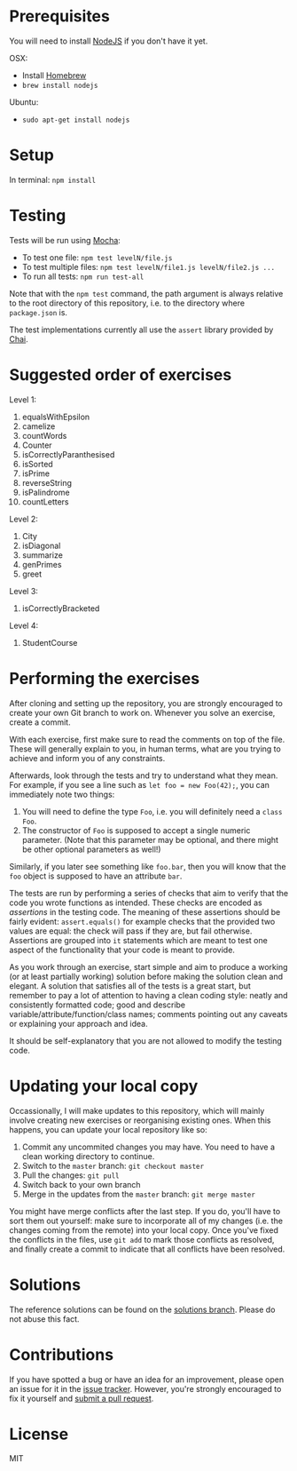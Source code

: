Prerequisites
=======================

You will need to install [NodeJS](https://nodejs.org) if you don't have it yet.

OSX:
 - Install [Homebrew](https://brew.sh)
 - `brew install nodejs`

Ubuntu:
 - `sudo apt-get install nodejs`

Setup
========================

In terminal: `npm install`

Testing
======================

Tests will be run using [Mocha](https://mochajs.org/):
 - To test one file: `npm test levelN/file.js`
 - To test multiple files: `npm test levelN/file1.js levelN/file2.js ...`
 - To run all tests: `npm run test-all`

Note that with the `npm test` command, the path argument is always relative to the root directory of this repository, i.e. to the directory where `package.json` is.

The test implementations currently all use the `assert` library provided by [Chai](http://chaijs.com/).

Suggested order of exercises
=====================================

Level 1:
1. equalsWithEpsilon
2. camelize
3. countWords
4. Counter
5. isCorrectlyParanthesised
6. isSorted
7. isPrime
8. reverseString
9. isPalindrome
10. countLetters

Level 2:
1. City
2. isDiagonal
3. summarize
4. genPrimes
5. greet

Level 3:
1. isCorrectlyBracketed

Level 4:
1. StudentCourse

Performing the exercises
=============================

After cloning and setting up the repository, you are strongly encouraged to create your own Git branch to work on. Whenever you solve an exercise, create a commit.

With each exercise, first make sure to read the comments on top of the file. These will generally explain to you, in human terms, what are you trying to achieve and inform you of any constraints.

Afterwards, look through the tests and try to understand what they mean. For example, if you see a line such as `let foo = new Foo(42);`, you can immediately note two things:
1. You will need to define the type `Foo`, i.e. you will definitely need a `class Foo`.
2. The constructor of `Foo` is supposed to accept a single numeric parameter. (Note that this parameter may be optional, and there might be other optional parameters as well!)

Similarly, if you later see something like `foo.bar`, then you will know that the `foo` object is supposed to have an attribute `bar`.

The tests are run by performing a series of checks that aim to verify that the code you wrote functions as intended. These checks are encoded as *assertions* in the testing code. The meaning of these assertions should be fairly evident: `assert.equals()` for example checks that the provided two values are equal: the check will pass if they are, but fail otherwise.
Assertions are grouped into `it` statements which are meant to test one aspect of the functionality that your code is meant to provide.

As you work through an exercise, start simple and aim to produce a working (or at least partially working) solution before making the solution clean and elegant. A solution that satisfies all of the tests is a great start, but remember to pay a lot of attention to having a clean coding style: neatly and consistently formatted code; good and describe variable/attribute/function/class names; comments pointing out any caveats or explaining your approach and idea.

It should be self-explanatory that you are not allowed to modify the testing code.

Updating your local copy
============================

Occassionally, I will make updates to this repository, which will mainly involve creating new exercises or reorganising existing ones. When this happens, you can update your local repository like so:

1. Commit any uncommited changes you may have. You need to have a clean working directory to continue.
2. Switch to the `master` branch: `git checkout master`
3. Pull the changes: `git pull`
4. Switch back to your own branch
5. Merge in the updates from the `master` branch: `git merge master`

You might have merge conflicts after the last step. If you do, you'll have to sort them out yourself: make sure to incorporate all of my changes (i.e. the changes coming from the remote) into your local copy.
Once you've fixed the conflicts in the files, use `git add` to mark those conflicts as resolved, and finally create a commit to indicate that all conflicts have been resolved.

Solutions
================

The reference solutions can be found on the [solutions branch](https://github.com/shdnx/nycda-js-algorithm-exercises/tree/solutions). Please do not abuse this fact.

Contributions
=================

If you have spotted a bug or have an idea for an improvement, please open an issue for it in the [issue tracker](https://github.com/shdnx/nycda-js-algorithm-exercises/issues). However, you're strongly encouraged to fix it yourself and [submit a pull request](https://github.com/shdnx/nycda-js-algorithm-exercises/pulls).

License
===========

MIT